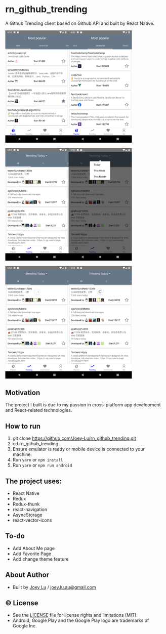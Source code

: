 # rn_github_trending

A Github Trending client based on Github API and built by React Native.

<img src="https://github.com/Joey-Lu/rn_github_trending/blob/master/screenshots/Screenshot_1577340873.png" margin-right='20px' width="200"><img src="https://github.com/Joey-Lu/rn_github_trending/blob/master/screenshots/Screenshot_1577343211.png" width="200">

<img src="https://github.com/Joey-Lu/rn_github_trending/blob/master/screenshots/Screenshot_1577343222.png" width="200"><img src="https://github.com/Joey-Lu/rn_github_trending/blob/master/screenshots/Screenshot_1577343230.png" width="200">

<img src="https://github.com/Joey-Lu/rn_github_trending/blob/master/screenshots/Screenshot_1577343243.png" width="200"><img src="https://github.com/Joey-Lu/rn_github_trending/blob/master/screenshots/Screenshot_1577343246.png" width="200">


## Motivation

The project I built is due to my passion in cross-platform app development and React-related technologies.  

## How to run

1. git clone https://github.com/Joey-Lu/rn_github_trending.git
2. cd rn_github_trending
3. Ensure emulator is ready or mobile device is connected to your machine.
4. Run `yarn` or `npm install` 
5. Run `yarn` or `npm run android`

## The project uses:
- React Native
- Redux
- Redux-thunk
- react-navigation
- AsyncStorage
- react-vector-icons

## To-do
- Add About Me page 
- Add Favorite Page
- Add change theme feature

## About Author
* Built by [Joey Lu](https://www.linkedin.com/in/zheyi-lu-72479796/) / [joey.lu.au@gmail.com](mailto:joey.lu.au@gmail.com)

## :copyright: License
- See the [LICENSE](https://github.com/arjunkomath/Feline-for-Product-Hunt/blob/master/LICENSE) file for license rights and limitations (MIT).
- Android, Google Play and the Google Play logo are trademarks of Google Inc.


